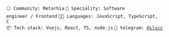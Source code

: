 
<code>⚪ Community: Metarhia</code>
<code>👷 Speciality: Software engineer / Frontend</code>
<code>🧑‍💻 Languages: JavaScript, TypeScript, C</code><br>
<code>📦 Tech stack: Vuejs, React, TS, node.js</code>
<code>💬 telegram: [@ilscc](https://telegram.me/ilsccc)</code>


